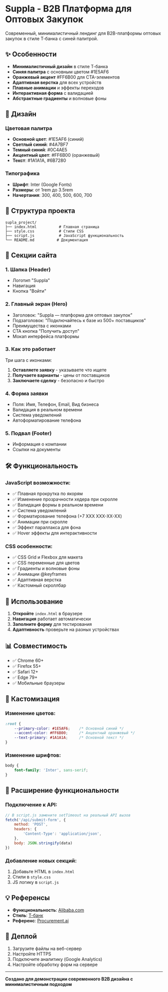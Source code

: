 # Suppla - B2B Платформа для Оптовых Закупок

Современный, минималистичный лендинг для B2B-платформы оптовых закупок в стиле Т-банка с синей палитрой.

## ✨ Особенности

- **Минималистичный дизайн** в стиле Т-банка
- **Синяя палитра** с основным цветом #1E5AF6
- **Оранжевый акцент** #FF6B00 для CTA-элементов
- **Адаптивная верстка** для всех устройств
- **Плавные анимации** и эффекты переходов
- **Интерактивная форма** с валидацией
- **Абстрактные градиенты** и волновые фоны

## 🎨 Дизайн

### Цветовая палитра
- **Основной цвет**: #1E5AF6 (синий)
- **Светлый синий**: #4A7BF7
- **Темный синий**: #0C4AE5
- **Акцентный цвет**: #FF6B00 (оранжевый)
- **Текст**: #1A1A1A, #6B7280

### Типографика
- **Шрифт**: Inter (Google Fonts)
- **Размеры**: от 1rem до 3.5rem
- **Начертания**: 300, 400, 500, 600, 700

## 🚀 Структура проекта

```
supla_project/
├── index.html          # Главная страница
├── style.css           # Стили CSS
├── script.js           # JavaScript функциональность
└── README.md          # Документация
```

## 📱 Секции сайта

### 1. Шапка (Header)
- Логотип "Suppla"
- Навигация
- Кнопка "Войти"

### 2. Главный экран (Hero)
- Заголовок: "Suppla — платформа для оптовых закупок"
- Подзаголовок: "Подключайтесь к базе из 500+ поставщиков"
- Преимущества с иконками
- CTA кнопка "Получить доступ"
- Мокап интерфейса платформы

### 3. Как это работает
Три шага с иконками:
1. **Оставляете заявку** - указываете что ищете
2. **Получаете варианты** - цены от поставщиков
3. **Заключаете сделку** - безопасно и быстро

### 4. Форма заявки
- Поля: Имя, Телефон, Email, Вид бизнеса
- Валидация в реальном времени
- Система уведомлений
- Автоформатирование телефона

### 5. Подвал (Footer)
- Информация о компании
- Ссылки на документы

## 🛠️ Функциональность

### JavaScript возможности:
- ✅ Плавная прокрутка по якорям
- ✅ Изменение прозрачности хедера при скролле
- ✅ Валидация формы в реальном времени
- ✅ Система уведомлений
- ✅ Форматирование телефона (+7 XXX XXX-XX-XX)
- ✅ Анимации при скролле
- ✅ Эффект параллакса для фона
- ✅ Hover эффекты для интерактивности

### CSS особенности:
- ✅ CSS Grid и Flexbox для макета
- ✅ CSS переменные для цветов
- ✅ Градиенты и волновые фоны
- ✅ Анимации @keyframes
- ✅ Адаптивная верстка
- ✅ Кастомный скроллбар

## 🎯 Использование

1. **Откройте** `index.html` в браузере
2. **Навигация** работает автоматически
3. **Заполните форму** для тестирования
4. **Адаптивность** проверьте на разных устройствах

## 📊 Совместимость

- ✅ Chrome 60+
- ✅ Firefox 55+
- ✅ Safari 12+
- ✅ Edge 79+
- ✅ Мобильные браузеры

## 🎨 Кастомизация

### Изменение цветов:
```css
:root {
    --primary-color: #1E5AF6;    /* Основной синий */
    --accent-color: #FF6B00;     /* Акцентный оранжевый */
    --text-primary: #1A1A1A;     /* Основной текст */
}
```

### Изменение шрифтов:
```css
body {
    font-family: 'Inter', sans-serif;
}
```

## 🔧 Расширение функциональности

### Подключение к API:
```javascript
// В script.js замените setTimeout на реальный API вызов
fetch('/api/submit-form', {
    method: 'POST',
    headers: {
        'Content-Type': 'application/json',
    },
    body: JSON.stringify(data)
})
```

### Добавление новых секций:
1. Добавьте HTML в `index.html`
2. Стили в `style.css`
3. JS логику в `script.js`

## 💡 Референсы

- **Функциональность**: [Alibaba.com](https://www.alibaba.com/)
- **Стиль**: [Т-банк](https://www.tbank.ru/)
- **Референс**: [Procurement.ai](https://www.procurement.ai/)

## 🚀 Деплой

1. Загрузите файлы на веб-сервер
2. Настройте HTTPS
3. Подключите аналитику (Google Analytics)
4. Настройте обработку форм на сервере

---

**Создано для демонстрации современного B2B дизайна с минималистичным подходом** 
